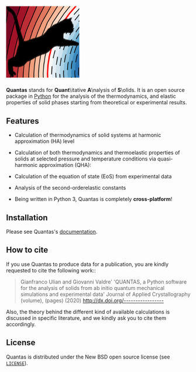 # <img src="docs/source/Quantas_logo.png" alt="Quantas" width="200"/>

**Quantas** stands for **Quant**\itative **A**\nalysis of **S**\olids. It is an open source 
package in [Python](https://www.python.org/) for the analysis of the thermodynamics, and elastic properties of solid 
phases starting from theoretical or experimental results.

## Features

- Calculation of thermodynamics of solid systems at harmonic approximation 
  (HA) level

- Calculation of both thermodynamics and thermoelastic properties of solids at selected
  pressure and temperature conditions via quasi-harmonic approximation (QHA):

- Calculation of the equation of state (EoS) from experimental data

- Analysis of the second-orderelastic constants

- Being written in Python 3, Quantas is completely **cross-platform**!

## Installation

Please see Quantas's [documentation](https://quantas.readthedocs.io/en/latest/).

## How to cite

If you use Quantas to produce data for a publication, you are kindly requested to cite the 
following work::

>  Gianfranco Ulian and Giovanni Valdre'
>  'QUANTAS, a Python software for the analysis of solids from ab initio quantum mechanical simulations and experimental data'
>  Journal of Applied Crystallography (volume), (pages) (2020)
>  http://dx.doi.org/-----------------
  
Also, the theory behind the different kind of available calculations is discussed in specific
literature, and we kindly ask you to cite them accordingly.

## License

Quantas is distributed under the New BSD open source license (see [`LICENSE`](LICENSE)).
